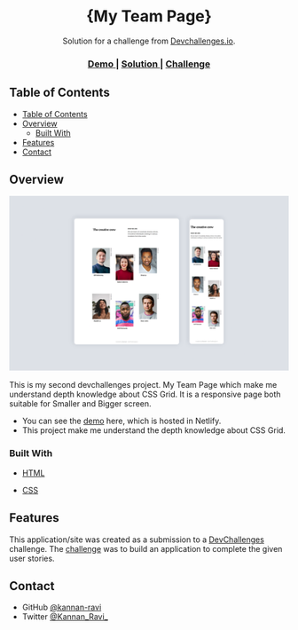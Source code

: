 <!-- Please update value in the {}  -->

<h1 align="center">{My Team Page}</h1>

<div align="center">
   Solution for a challenge from  <a href="http://devchallenges.io" target="_blank">Devchallenges.io</a>.
</div>

<div align="center">
  <h3>
    <a href="https://my-team-page-kannan.netlify.app/">
      Demo
    </a>
    <span> | </span>
    <a href="https://{your-url-to-the-solution}">
      Solution
    </a>
    <span> | </span>
    <a href="https://devchallenges.io/challenges/hhmesazsqgKXrTkYkt0U">
      Challenge
    </a>
  </h3>
</div>

<!-- TABLE OF CONTENTS -->

## Table of Contents

- [Table of Contents](#table-of-contents)
- [Overview](#overview)
  - [Built With](#built-with)
- [Features](#features)
- [Contact](#contact)

<!-- OVERVIEW -->

## Overview

![screenshot](https://github.com/kannan-ravi/devchallenges/blob/main/My-Team-Page/src/Showcasse-image.png?raw=true)


This is my second devchallenges project. My Team Page which make me understand depth knowledge about CSS Grid. It is a responsive page both suitable for Smaller and Bigger screen.


- You can see the [demo](https://my-team-page-kannan.netlify.app/) here, which is hosted in Netlify.
- This project make me understand the depth knowledge about CSS Grid.

### Built With

<!-- This section should list any major frameworks that you built your project using. Here are a few examples.-->

- [HTML](https://www.w3schools.com/html/)

- [CSS](https://www.w3schools.com/css/default.asp)

## Features

<!-- List the features of your application or follow the template. Don't share the figma file here :) -->

This application/site was created as a submission to a [DevChallenges](https://devchallenges.io/challenges) challenge. The [challenge](https://devchallenges.io/challenges/hhmesazsqgKXrTkYkt0U) was to build an application to complete the given user stories.


## Contact

- GitHub [@kannan-ravi](https://github.com/kannan-ravi)
- Twitter [@Kannan_Ravi_](https://twitter.com/Kannan_Ravi_)
